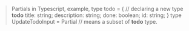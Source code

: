 



> Partials in Typescript,
> example,
>   type todo = {                  // declaring a new type **todo**
> 	  title: string;
> 	  description: string;
> 	  done: boolean;
> 	  id: string;
>   }
>   type UpdateTodoInput = Partial<Todo>   // means a subset of **todo** type. 
